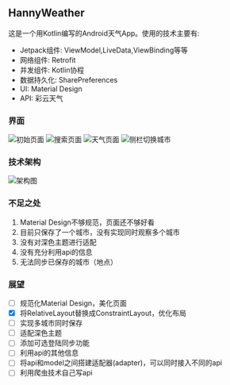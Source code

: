 ## HannyWeather

这是一个用Kotlin编写的Android天气App。使用的技术主要有:

- Jetpack组件: ViewModel,LiveData,ViewBinding等等
- 网络组件: Retrofit
- 并发组件: Kotlin协程
- 数据持久化: SharePreferences
- UI: Material Design
- API: 彩云天气


### 界面

![初始页面](./pic/初始页面.png)
![搜索页面](./pic/搜索页面.png)
![天气页面](./pic/天气页面.png)
![侧栏切换城市](./pic/侧栏切换城市.png)

### 技术架构

![架构图](./pic/架构图.png)

### 不足之处

1. Material Design不够规范，页面还不够好看
2. 目前只保存了一个城市，没有实现同时观察多个城市
3. 没有对深色主题进行适配
4. 没有充分利用api的信息
5. 无法同步已保存的城市（地点）


### 展望

- [ ] 规范化Material Design，美化页面
- [x] 将RelativeLayout替换成ConstraintLayout，优化布局
- [ ] 实现多城市同时保存
- [ ] 适配深色主题
- [ ] 添加可选登陆同步功能
- [ ] 利用api的其他信息
- [ ] 将api和model之间搭建适配器(adapter)，可以同时接入不同的api
- [ ] 利用爬虫技术自己写api